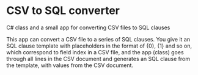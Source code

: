 # CSV to SQL converter

C# class and a small app for converting CSV files to SQL clauses

This app can convert a CSV file to a series of SQL clauses. You give it an SQL 
clause template with placeholders in the format of {0}, {1} and so on, which 
correspond to field index in a CSV file, and the app (class) goes through all
lines in the CSV document and generates an SQL clause from the template, with
values from the CSV document.


